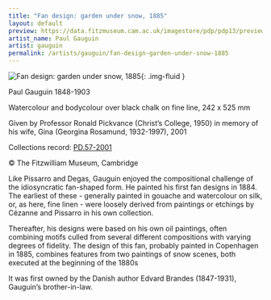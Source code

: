 ```yaml
---
title: "Fan design: garden under snow, 1885"
layout: default
preview: https://data.fitzmuseum.cam.ac.uk/imagestore/pdp/pdp13/preview_PD_57_2001.jpg
artist_name: Paul Gauguin
artist: gauguin
permalink: /artists/gauguin/fan-design-garden-under-snow-1885
---
```


![Fan design: garden under snow, 1885](https://data.fitzmuseum.cam.ac.uk/imagestore/pdp/pdp13/PD_57_2001.jpg){: .img-fluid }


Paul Gauguin 1848-1903

Watercolour and bodycolour over black chalk on fine line, 242 x 525 mm

Given by Professor Ronald Pickvance (Christ’s College, 1950) in memory of his wife, Gina (Georgina Rosamund, 1932-1997), 2001

Collections record: [PD.57-2001](https://data.fitzmuseum.cam.ac.uk/id/object/33500)

© The Fitzwilliam Museum, Cambridge

Like Pissarro and Degas, Gauguin enjoyed the compositional challenge of the idiosyncratic fan-shaped form. He painted his first fan designs in 1884. The earliest of these - generally painted in gouache and watercolour on silk, or, as here, fine linen - were loosely derived from paintings or etchings by Cézanne and Pissarro in his own collection.

Thereafter, his designs were based on his own oil paintings, often combining motifs culled from several different compositions with varying degrees of fidelity. The design of this fan, probably painted in Copenhagen in 1885, combines features from two paintings of snow scenes, both executed at the beginning of the 1880s

It was first owned by the Danish author Edvard Brandes (1847-1931), Gauguin’s brother-in-law.
